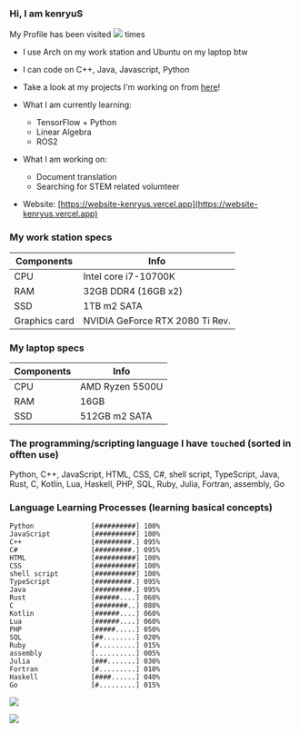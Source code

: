 ### Hi, I am kenryuS

My Profile has been visited ![](https://komarev.com/ghpvc/?username=your-github-username&color=green&style=for-the-badge) times

- I use Arch on my work station and Ubuntu on my laptop btw
- I can code on C++, Java, Javascript, Python
- Take a look at my projects I'm working on from [here](https://github.com/kenryuS?tab=projects)!
- What I am currently learning:
    - TensorFlow + Python
    - Linear Algebra
    - ROS2
- What I am working on:
    - Document translation
    - Searching for STEM related volumteer

- Website: [https://website-kenryus.vercel.app](https://website-kenryus.vercel.app)

### My work station specs

|Components|Info|
|---|---|
|CPU|Intel core i7-10700K|
|RAM|32GB DDR4 (16GB x2)|
|SSD|1TB m2 SATA|
|Graphics card|NVIDIA GeForce RTX 2080 Ti Rev.|

### My laptop specs

|Components|Info|
|---|---|
|CPU|AMD Ryzen 5500U|
|RAM|16GB|
|SSD|512GB m2 SATA|

### The programming/scripting language I have `touch`ed (sorted in offten use)

Python, C++, JavaScript, HTML, CSS, C#, shell script, TypeScript, Java, Rust, C, Kotlin, Lua, Haskell, PHP, SQL, Ruby, Julia, Fortran, assembly, Go

### Language Learning Processes (learning basical concepts)

```
Python              [##########] 100%
JavaScript          [##########] 100%
C++                 [#########.] 095%
C#                  [#########.] 095%
HTML                [##########] 100%
CSS                 [##########] 100%
shell script        [##########] 100%
TypeScript          [#########.] 095%
Java                [#########.] 095%
Rust                [######....] 060%
C                   [########..] 080%
Kotlin              [######....] 060%
Lua                 [######....] 060%
PHP                 [#####.....] 050%
SQL                 [##........] 020%
Ruby                [#.........] 015%
assembly            [..........] 005%
Julia               [###.......] 030%
Fortran             [#.........] 010%
Haskell             [####......] 040%
Go                  [#.........] 015%
```

<img align=center src="https://github-readme-stats-mu-wine.vercel.app/api?username=kenryuS&show_icons=true&theme=onedark"><br>

<img align=center src="https://github-readme-stats-mu-wine.vercel.app/api/top-langs/?username=kenryuS&layout=compact&theme=onedark">
